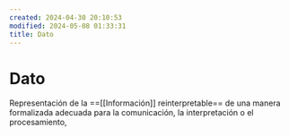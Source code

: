 ```yaml
---
created: 2024-04-30 20:10:53
modified: 2024-05-08 01:33:31
title: Dato
---
```


# Dato

Representación de la ==[[Información]] reinterpretable== de una manera formalizada adecuada para la comunicación, la interpretación o el procesamiento,
